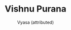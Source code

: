 ---
title: "Vishnu Purana"
author: ["Vyasa (attributed)"]
year: 400
language: ["Sanskrit", "English"]
genre: ["Religious Texts", "Mythology", "Classical Literature"]
description: "The Vishnu Purana stands among the eighteen Mahapuranas as one of the most important Vaishnava texts, systematically presenting cosmology, mythology, genealogies, and devotional theology centered on Vishnu as supreme deity. Composed between 3rd-10th centuries CE (with core material likely 400-500 CE), this work of approximately 23,000 verses across six books (amshas) covers: creation cosmology and cosmic cycles (kalpas and yugas), earth's geography including the mythical continents, detailed genealogies of gods and kings tracing solar and lunar dynasties, Krishna's complete life story from birth through death, and teachings on dharma, worship, and liberation through Vishnu devotion. H.H. Wilson's pioneering English translation (1840) made this foundational Puranic text accessible to Western scholarship, revealing sophisticated theological synthesis of Vedic, epic, and devotional traditions. The Vishnu Purana's influence on Hindu theology, iconography, and devotional practice proves foundational, establishing narrative and doctrinal frameworks for Vaishnavism across regional and sectarian boundaries."
collections: ['religious-texts', 'classical-literature', 'devotional-literature', 'ancient-wisdom']
sources:
  - name: "Project Gutenberg (M.N. Dutt & H.H. Wilson translation)"
    url: "https://www.gutenberg.org/ebooks/66208"
    type: "other"
  - name: "Internet Archive (H.H. Wilson translation, 1840)"
    url: "https://archive.org/details/vishnu-purana-wilson"
    type: "other"
references:
  - name: "Wikipedia: Vishnu Purana"
    url: "https://en.wikipedia.org/wiki/Vishnu_Purana"
    type: "wikipedia"
  - name: "Wikipedia: Puranas"
    url: "https://en.wikipedia.org/wiki/Puranas"
    type: "wikipedia"
  - name: "Wikipedia: Vishnu"
    url: "https://en.wikipedia.org/wiki/Vishnu"
    type: "wikipedia"
  - name: "Wikipedia: Vaishnavism"
    url: "https://en.wikipedia.org/wiki/Vaishnavism"
    type: "wikipedia"
  - name: "Wikipedia: Krishna"
    url: "https://en.wikipedia.org/wiki/Krishna"
    type: "wikipedia"
  - name: "Wikisource: Vishnu Purana (H.H. Wilson translation, 1840)"
    url: "https://en.wikisource.org/wiki/Vishnu_purana"
    type: "wikisource"
  - name: "Open Library: Vishnu Purana year"
    url: "https://openlibrary.org/search?q=Vishnu+Purana+year+400+language+Sanskrit+Vyasa+attributed"
    type: "other"
featured: false
publishDate: 2025-10-30
tags: ['classical-literature', 'religious', 'purana']
---
